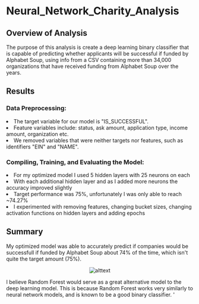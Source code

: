 # Neural_Network_Charity_Analysis

## Overview of Analysis

The purpose of this analysis is create a deep learning binary classifier that is capable of predicting whether applicants will be successful if funded by Alphabet Soup, using info from a CSV containing more than 34,000 organizations that have received funding from Alphabet Soup over the years.

## Results 

### Data Preprocessing:

<li>The target variable for our model is "IS_SUCCESSFUL".</li>
<li>Feature variables include: status, ask amount, application type, income amount, organization etc.</li>
<li>We removed variables that were neither targets nor features, such as identifiers "EIN" and "NAME".</li>

### Compiling, Training, and Evaluating the Model:

<li>For my optimized model I used 5 hidden layers with 25 neurons on each</li>
<li>With each additional hidden layer and as I added more neurons the accuracy improved slightly</li>
<li>Target performance was 75%, unfortunately I was only able to reach ~74.27%</li>
<li> I experimented with removing features, changing bucket sizes, changing activation functions on hidden layers and adding epochs </li>

## Summary

My optimized model was able to accurately predict if companies would be successfull if funded by Alphabet Soup about 74% of the time, which isn't quite the target amount (75%). 
<p align="center"

![alttext](https://github.com/sd2wiebe/Neural_Network_Charity_Analysis/blob/main/accuracy.png)

</p>

I believe Random Forest would serve as a great alternative model to the deep learning model. This is because Random Forest works very similarly to neural network models, and is known to be a good binary classifier.
'

